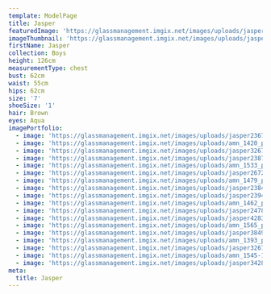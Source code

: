 ```yaml
---
template: ModelPage
title: Jasper
featuredImage: 'https://glassmanagement.imgix.net/images/uploads/jasper3274.jpg'
imageThumbnail: 'https://glassmanagement.imgix.net/images/uploads/jasper-hs.jpg'
firstName: Jasper
collection: Boys
height: 126cm
measurementType: chest
bust: 62cm
waist: 55cm
hips: 62cm
size: '7'
shoeSize: '1'
hair: Brown
eyes: Aqua
imagePortfolio:
  - image: 'https://glassmanagement.imgix.net/images/uploads/jasper23674.jpg'
  - image: 'https://glassmanagement.imgix.net/images/uploads/amn_1420_preview.jpg'
  - image: 'https://glassmanagement.imgix.net/images/uploads/jasper32674.jpg'
  - image: 'https://glassmanagement.imgix.net/images/uploads/jasper23874.jpg'
  - image: 'https://glassmanagement.imgix.net/images/uploads/amn_1533_preview.jpg'
  - image: 'https://glassmanagement.imgix.net/images/uploads/jasper2672348956.jpg'
  - image: 'https://glassmanagement.imgix.net/images/uploads/amn_1479_preview.jpg'
  - image: 'https://glassmanagement.imgix.net/images/uploads/jasper23847.jpg'
  - image: 'https://glassmanagement.imgix.net/images/uploads/jasper239487126.jpg'
  - image: 'https://glassmanagement.imgix.net/images/uploads/amn_1462_preview.jpg'
  - image: 'https://glassmanagement.imgix.net/images/uploads/jasper24789.jpg'
  - image: 'https://glassmanagement.imgix.net/images/uploads/jasper428376.jpg'
  - image: 'https://glassmanagement.imgix.net/images/uploads/amn_1565_preview.jpg'
  - image: 'https://glassmanagement.imgix.net/images/uploads/jasper38495712.jpg'
  - image: 'https://glassmanagement.imgix.net/images/uploads/amn_1393_preview.jpg'
  - image: 'https://glassmanagement.imgix.net/images/uploads/jasper3267489.jpg'
  - image: 'https://glassmanagement.imgix.net/images/uploads/amn_1545-1-.jpg'
  - image: 'https://glassmanagement.imgix.net/images/uploads/jasper34287123.jpg'
meta:
  title: Jasper
---
```


